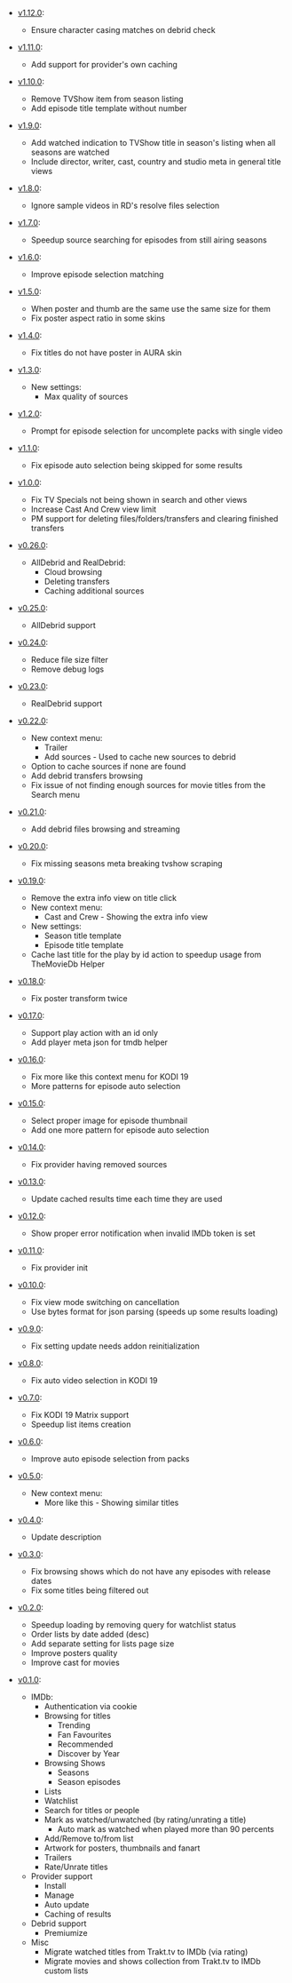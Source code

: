 * [v1.12.0](https://github.com/newt-sc/a4kStreaming/releases/tag/plugin.video.a4kstreaming%2Fplugin.video.a4kstreaming-1.12.0):
  * Ensure character casing matches on debrid check

* [v1.11.0](https://github.com/newt-sc/a4kStreaming/releases/tag/plugin.video.a4kstreaming%2Fplugin.video.a4kstreaming-1.11.0):
  * Add support for provider's own caching

* [v1.10.0](https://github.com/newt-sc/a4kStreaming/releases/tag/plugin.video.a4kstreaming%2Fplugin.video.a4kstreaming-1.10.0):
  * Remove TVShow item from season listing
  * Add episode title template without number

* [v1.9.0](https://github.com/newt-sc/a4kStreaming/releases/tag/plugin.video.a4kstreaming%2Fplugin.video.a4kstreaming-1.9.0):
  * Add watched indication to TVShow title in season's listing when all seasons are watched
  * Include director, writer, cast, country and studio meta in general title views

* [v1.8.0](https://github.com/newt-sc/a4kStreaming/releases/tag/plugin.video.a4kstreaming%2Fplugin.video.a4kstreaming-1.8.0):
  * Ignore sample videos in RD's resolve files selection

* [v1.7.0](https://github.com/newt-sc/a4kStreaming/releases/tag/plugin.video.a4kstreaming%2Fplugin.video.a4kstreaming-1.7.0):
  * Speedup source searching for episodes from still airing seasons

* [v1.6.0](https://github.com/newt-sc/a4kStreaming/releases/tag/plugin.video.a4kstreaming%2Fplugin.video.a4kstreaming-1.6.0):
  * Improve episode selection matching

* [v1.5.0](https://github.com/newt-sc/a4kStreaming/releases/tag/plugin.video.a4kstreaming%2Fplugin.video.a4kstreaming-1.5.0):
  * When poster and thumb are the same use the same size for them
  * Fix poster aspect ratio in some skins

* [v1.4.0](https://github.com/newt-sc/a4kStreaming/releases/tag/plugin.video.a4kstreaming%2Fplugin.video.a4kstreaming-1.4.0):
  * Fix titles do not have poster in AURA skin

* [v1.3.0](https://github.com/newt-sc/a4kStreaming/releases/tag/plugin.video.a4kstreaming%2Fplugin.video.a4kstreaming-1.3.0):
  * New settings:
    * Max quality of sources

* [v1.2.0](https://github.com/newt-sc/a4kStreaming/releases/tag/plugin.video.a4kstreaming%2Fplugin.video.a4kstreaming-1.2.0):
  * Prompt for episode selection for uncomplete packs with single video

* [v1.1.0](https://github.com/newt-sc/a4kStreaming/releases/tag/plugin.video.a4kstreaming%2Fplugin.video.a4kstreaming-1.1.0):
  * Fix episode auto selection being skipped for some results

* [v1.0.0](https://github.com/newt-sc/a4kStreaming/releases/tag/plugin.video.a4kstreaming%2Fplugin.video.a4kstreaming-1.0.0):
  * Fix TV Specials not being shown in search and other views
  * Increase Cast And Crew view limit
  * PM support for deleting files/folders/transfers and clearing finished transfers

* [v0.26.0](https://github.com/newt-sc/a4kStreaming/releases/tag/plugin.video.a4kstreaming%2Fplugin.video.a4kstreaming-0.26.0):
  * AllDebrid and RealDebrid:
    * Cloud browsing
    * Deleting transfers
    * Caching additional sources

* [v0.25.0](https://github.com/newt-sc/a4kStreaming/releases/tag/plugin.video.a4kstreaming%2Fplugin.video.a4kstreaming-0.25.0):
  * AllDebrid support

* [v0.24.0](https://github.com/newt-sc/a4kStreaming/releases/tag/plugin.video.a4kstreaming%2Fplugin.video.a4kstreaming-0.24.0):
  * Reduce file size filter
  * Remove debug logs

* [v0.23.0](https://github.com/newt-sc/a4kStreaming/releases/tag/plugin.video.a4kstreaming%2Fplugin.video.a4kstreaming-0.23.0):
  * RealDebrid support

* [v0.22.0](https://github.com/newt-sc/a4kStreaming/releases/tag/plugin.video.a4kstreaming%2Fplugin.video.a4kstreaming-0.22.0):
  * New context menu:
    * Trailer
    * Add sources - Used to cache new sources to debrid
  * Option to cache sources if none are found
  * Add debrid transfers browsing
  * Fix issue of not finding enough sources for movie titles from the Search menu

* [v0.21.0](https://github.com/newt-sc/a4kStreaming/releases/tag/plugin.video.a4kstreaming%2Fplugin.video.a4kstreaming-0.21.0):
  * Add debrid files browsing and streaming

* [v0.20.0](https://github.com/newt-sc/a4kStreaming/releases/tag/plugin.video.a4kstreaming%2Fplugin.video.a4kstreaming-0.20.0):
  * Fix missing seasons meta breaking tvshow scraping

* [v0.19.0](https://github.com/newt-sc/a4kStreaming/releases/tag/plugin.video.a4kstreaming%2Fplugin.video.a4kstreaming-0.19.0):
  * Remove the extra info view on title click
  * New context menu:
    * Cast and Crew - Showing the extra info view
  * New settings:
    * Season title template
    * Episode title template
  * Cache last title for the play by id action to speedup usage from TheMovieDb Helper

* [v0.18.0](https://github.com/newt-sc/a4kStreaming/releases/tag/plugin.video.a4kstreaming%2Fplugin.video.a4kstreaming-0.18.0):
  * Fix poster transform twice

* [v0.17.0](https://github.com/newt-sc/a4kStreaming/releases/tag/plugin.video.a4kstreaming%2Fplugin.video.a4kstreaming-0.17.0):
  * Support play action with an id only
  * Add player meta json for tmdb helper

* [v0.16.0](https://github.com/newt-sc/a4kStreaming/releases/tag/plugin.video.a4kstreaming%2Fplugin.video.a4kstreaming-0.16.0):
  * Fix more like this context menu for KODI 19
  * More patterns for episode auto selection

* [v0.15.0](https://github.com/newt-sc/a4kStreaming/releases/tag/plugin.video.a4kstreaming%2Fplugin.video.a4kstreaming-0.15.0):
  * Select proper image for episode thumbnail
  * Add one more pattern for episode auto selection

* [v0.14.0](https://github.com/newt-sc/a4kStreaming/releases/tag/plugin.video.a4kstreaming%2Fplugin.video.a4kstreaming-0.14.0):
  * Fix provider having removed sources

* [v0.13.0](https://github.com/newt-sc/a4kStreaming/releases/tag/plugin.video.a4kstreaming%2Fplugin.video.a4kstreaming-0.13.0):
  * Update cached results time each time they are used

* [v0.12.0](https://github.com/newt-sc/a4kStreaming/releases/tag/plugin.video.a4kstreaming%2Fplugin.video.a4kstreaming-0.12.0):
  * Show proper error notification when invalid IMDb token is set

* [v0.11.0](https://github.com/newt-sc/a4kStreaming/releases/tag/plugin.video.a4kstreaming%2Fplugin.video.a4kstreaming-0.11.0):
  * Fix provider init

* [v0.10.0](https://github.com/newt-sc/a4kStreaming/releases/tag/plugin.video.a4kstreaming%2Fplugin.video.a4kstreaming-0.10.0):
  * Fix view mode switching on cancellation
  * Use bytes format for json parsing (speeds up some results loading)

* [v0.9.0](https://github.com/newt-sc/a4kStreaming/releases/tag/plugin.video.a4kstreaming%2Fplugin.video.a4kstreaming-0.9.0):
  * Fix setting update needs addon reinitialization

* [v0.8.0](https://github.com/newt-sc/a4kStreaming/releases/tag/plugin.video.a4kstreaming%2Fplugin.video.a4kstreaming-0.8.0):
  * Fix auto video selection in KODI 19

* [v0.7.0](https://github.com/newt-sc/a4kStreaming/releases/tag/plugin.video.a4kstreaming%2Fplugin.video.a4kstreaming-0.7.0):
  * Fix KODI 19 Matrix support
  * Speedup list items creation

* [v0.6.0](https://github.com/newt-sc/a4kStreaming/releases/tag/plugin.video.a4kstreaming%2Fplugin.video.a4kstreaming-0.6.0):
  * Improve auto episode selection from packs

* [v0.5.0](https://github.com/newt-sc/a4kStreaming/releases/tag/plugin.video.a4kstreaming%2Fplugin.video.a4kstreaming-0.5.0):
  * New context menu:
    * More like this - Showing similar titles

* [v0.4.0](https://github.com/newt-sc/a4kStreaming/releases/tag/plugin.video.a4kstreaming%2Fplugin.video.a4kstreaming-0.4.0):
  * Update description

* [v0.3.0](https://github.com/newt-sc/a4kStreaming/releases/tag/plugin.video.a4kstreaming%2Fplugin.video.a4kstreaming-0.3.0):
  * Fix browsing shows which do not have any episodes with release dates
  * Fix some titles being filtered out

* [v0.2.0](https://github.com/newt-sc/a4kStreaming/releases/tag/plugin.video.a4kstreaming%2Fplugin.video.a4kstreaming-0.2.0):
  * Speedup loading by removing query for watchlist status
  * Order lists by date added (desc)
  * Add separate setting for lists page size
  * Improve posters quality
  * Improve cast for movies

* [v0.1.0](https://github.com/newt-sc/a4kStreaming/releases/tag/plugin.video.a4kstreaming%2Fplugin.video.a4kstreaming-0.1.0):
  * IMDb:
    * Authentication via cookie
    * Browsing for titles
      * Trending
      * Fan Favourites
      * Recommended
      * Discover by Year
    * Browsing Shows
      * Seasons
      * Season episodes
    * Lists
    * Watchlist
    * Search for titles or people
    * Mark as watched/unwatched (by rating/unrating a title)
      * Auto mark as watched when played more than 90 percents
    * Add/Remove to/from list
    * Artwork for posters, thumbnails and fanart
    * Trailers
    * Rate/Unrate titles
  * Provider support
    * Install
    * Manage
    * Auto update
    * Caching of results
  * Debrid support
    * Premiumize
  * Misc
    * Migrate watched titles from Trakt.tv to IMDb (via rating)
    * Migrate movies and shows collection from Trakt.tv to IMDb custom lists
